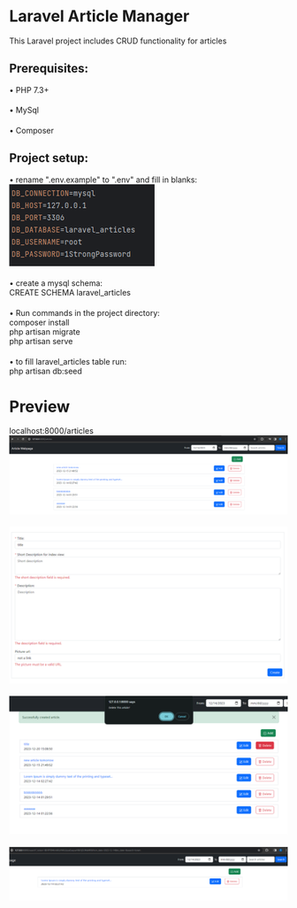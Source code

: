 # Laravel Article Manager
This Laravel project includes CRUD functionality for articles
## Prerequisites:
• PHP 7.3+
####
• MySql
####
• Composer
####

## Project setup:

• rename ".env.example" to ".env" and fill in blanks:
<br>
![image](https://github.com/GirtsFreimanis/Laravel-Article-Manager/blob/master/readme-pictures/pic1.png)
<br>
####
• create a mysql schema:
<br>
CREATE SCHEMA laravel_articles
####
• Run commands in the project directory:
<br>
composer install
<br>
php artisan migrate
<br>
php artisan serve
####
• to fill laravel_articles table run:
<br>
php artisan db:seed

# Preview
localhost:8000/articles
![image](https://github.com/GirtsFreimanis/Laravel-Article-Manager/blob/master/readme-pictures/pic2.png)
####
![image](https://github.com/GirtsFreimanis/Laravel-Article-Manager/blob/master/readme-pictures/pic3.png)
####
![image](https://github.com/GirtsFreimanis/Laravel-Article-Manager/blob/master/readme-pictures/pic4.png)
####
![image](https://github.com/GirtsFreimanis/Laravel-Article-Manager/blob/master/readme-pictures/pic5.png)

